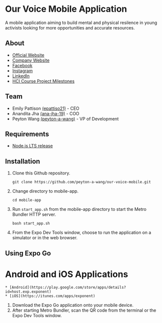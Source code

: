 # Our Voice Mobile Application
A mobile application aiming to build mental and physical resilence in young activists looking for more opportunities and accurate resources.

## About
* [Official Website](https://www.ovtakeaction.com/)
* [Company Website](https://our-voice.github.io/company-website/)
* [Facebook](https://www.facebook.com/ourvoicemobileapp/)
* [Instagram](https://www.instagram.com/ovtakeaction/)
* [LinkedIn](https://www.linkedin.com/company/our-voice-mobile-app/)
* [HCI Course Project Milestones](http://cs.wellesley.edu/~ourvoice/home.html)

## Team
* Emily Pattison [(epattiso21)](https://github.com/epattiso21) - CEO
* Anandita Jha [(ana-jha-19)](https://github.com/ana-jha-19) - COO
* Peyton Wang [(peyton-a-wang)](https://github.com/peyton-a-wang) - VP of Development

## Requirements
* [Node.js LTS release](https://nodejs.org/en/)

## Installation
1) Clone this Github repository.
    ```
    git clone https://github.com/peyton-a-wang/our-voice-mobile.git
    ```
2) Change directory to mobile-app.
    ```
    cd mobile-app
    ```
3) Run `start_app.sh` from the mobile-app directory to start the Metro Bundler HTTP server.
    ```
    bash start_app.sh
    ```
4) From the Expo Dev Tools window, choose to run the application on a simulator or in the web browser.

## Using Expo Go
# Android and iOS Applications
    * [Android](https://play.google.com/store/apps/details?id=host.exp.exponent)
    * [iOS](https://itunes.com/apps/exponent)

1) Download the Expo Go application onto your mobile device.
2) After starting Metro Bundler, scan the QR code from the terminal or the Expo Dev Tools window.
